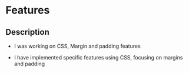 # Features
## Description
- I was working on CSS, Margin and padding features

- I have implemented specific features using CSS, focusing on margins and padding
